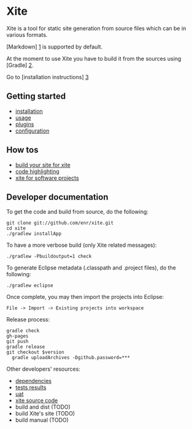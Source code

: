 
Xite
====

Xite is a tool for static site generation from source files which can be in various formats.

[Markdown] [1] is supported by default.

At the moment to use Xite you have to build it from the sources using [Gradle] [2].

Go to [installation instructions] [3]


Getting started
---------------

- [installation](/xite/installation.html)
- [usage](/xite/usage.html)
- [plugins](/xite/plugins.html)
- [configuration](/xite/configuration.html)


How tos
-------

- [build your site for xite](/xite/build-your-site-for-xite.html)
- [code highlighting](/xite/code-highlighting.html)
- [xite for software projects](/xite/software-projects.html)


Developer documentation
-----------------------

To get the code and build from source, do the following:

    git clone git://github.com/enr/xite.git
    cd xite
    ./gradlew installApp

To have a more verbose build (only Xite related messages):

    ./gradlew -Pbuildoutput=1 check
    
To generate Eclipse metadata (.classpath and .project files), do the following:

    ./gradlew eclipse

Once complete, you may then import the projects into Eclipse:

    File -> Import -> Existing projects into workspace

Release process:

    gradle check
    gh-pages
    git push
    gradle release
    git checkout $version
      gradle uploadArchives -Dgithub.password=***

Other developers' resources:

- [dependencies](/xite/dependencies.html)
- [tests results](/xite/developers/tests/index.html)
- [uat](/xite/developers/uat/index.html)
- [xite source code](/xite/code/index.html)
- build and dist (TODO)
- build Xite's site (TODO)
- build manual (TODO)



[1]: http://daringfireball.net/projects/markdown    "Markdown"
[2]: http://gradle.org                              "Gradle"
[3]: /xite/installation.html                        "Xite installation"

